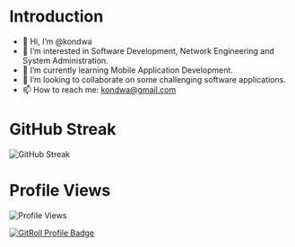 # Introduction
- 👋 Hi, I’m @kondwa
- 👀 I’m interested in Software Development, Network Engineering and System Administration.
- 🌱 I’m currently learning Mobile Application Development.
- 💞️ I’m looking to collaborate on some challenging software applications.
- 📫 How to reach me: kondwa@gmail.com
<!---
# Github Stats
![GitHub Stats](https://github-readme-stats.vercel.app/api?username=kondwa&theme=blue-green)
# Most Used Languages
![Languages](https://github-readme-stats.vercel.app/api/top-langs/?username=kondwa&theme=blue-green)
--->

# GitHub Streak
![GitHub Streak](https://github-readme-streak-stats.herokuapp.com/?user=kondwa)
# Profile Views
![Profile Views](https://komarev.com/ghpvc/?username=kondwa)

<!---
# Random Jokes
![Jokes Card](https://readme-jokes.vercel.app/api)

kondwa/kondwa is a ✨ special ✨ repository because its `README.md` (this file) appears on your GitHub profile.
You can click the Preview link to take a look at your changes.
--->
<a href="https://gitroll.io/profile/uShqW4G15OoMM37RENnAG4VaAd8u1" target="_blank"><img src="https://gitroll.io/api/badges/profiles/v1/uShqW4G15OoMM37RENnAG4VaAd8u1" alt="GitRoll Profile Badge"/></a>
